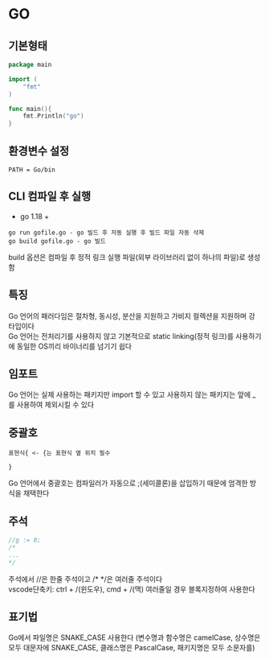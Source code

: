 # GO

## 기본형태
```go
package main

import (
    "fmt"
)

func main(){
    fmt.Println("go")
}
```

## 환경변수 설정
```
PATH = Go/bin
```

## CLI 컴파일 후 실행
- go 1.18 +
```
go run gofile.go - go 빌드 후 자동 실행 후 빌드 파일 자동 삭제
go build gofile.go - go 빌드
```
build 옵션은 컴파일 후 정적 링크 실행 파일(외부 라이브러리 없이 하나의 파일)로 생성함   

## 특징
Go 언어의 패러다임은 절차형, 동시성, 분산을 지원하고 가비지 컬렉션을 지원하며 강타입이다   
Go 언어는 전처리기를 사용하지 않고 기본적으로 static linking(정적 링크)를 사용하기에 동일한 OS끼리 바이너리를 넘기기 쉽다   

## 임포트
Go 언어는 실제 사용하는 패키지만 import 할 수 있고 사용하지 않는 패키지는 앞에 _를 사용하여 제외시킬 수 있다   

## 중괄호
```
표현식{ <- {는 표현식 옆 위치 필수

}
```
Go 언어에서 중괄호는 컴파일러가 자동으로 ;(세미콜론)을 삽입하기 때문에 엄격한 방식을 채택한다   

## 주석
```go
//g := 0;
/*
...
*/
```
주석에서 //은 한줄 주석이고 /* */은 여러줄 주석이다   
vscode단축키: ctrl + /(윈도우), cmd + /(맥)   여러줄일 경우 블록지정하여 사용한다

## 표기법
Go에서 파일명은 SNAKE_CASE 사용한다 (변수명과 함수명은 camelCase, 상수명은 모두 대문자에 SNAKE_CASE, 클래스명은 PascalCase, 패키지명은 모두 소문자를)
